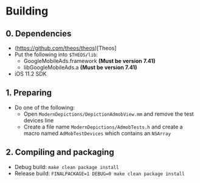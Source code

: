 # Building

## 0. Dependencies

- (https://github.com/theos/theos)[Theos]
- Put the following into `$THEOS/lib`:
  - GoogleMobileAds.framework **\(Must be version 7.41\)**
  - libGoogleMobileAds.a **\(Must be version 7.41\)**
- iOS 11.2 SDK

## 1. Preparing

- Do one of the following:
  - Open `ModernDepictions/DepictionAdmobView.mm` and remove the test devices line
  - Create a file name `ModernDepictions/AdmobTests.h` and create a macro named `AdMobTestDevices` which contains an `NSArray`

## 2. Compiling and packaging

- Debug build: `make clean package install`
- Release build: `FINALPACKAGE=1 DEBUG=0 make clean package install`
